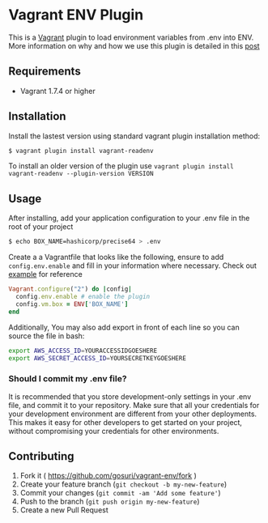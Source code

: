 # Vagrant ENV Plugin

This is a [Vagrant](http://www.vagrantup.com) plugin to load environment variables from .env into ENV. More information on why and how we use this plugin is detailed in this [post](http://www.gregosuri.com/2014/08/31/introducing-vagrant-env-plugin/)

## Requirements

* Vagrant 1.7.4 or higher

## Installation

Install the lastest version using standard vagrant plugin installation method:

```sh
$ vagrant plugin install vagrant-readenv
```

To install an older version of the plugin use `vagrant plugin install vagrant-readenv --plugin-version VERSION`

## Usage

After installing, add your application configuration to your .env file in the root of your project

```sh
$ echo BOX_NAME=hashicorp/precise64 > .env
```

Create a a Vagrantfile that looks like the following, ensure to add `config.env.enable` and fill in your information where necessary. Check out [example](example/) for reference

```ruby
Vagrant.configure("2") do |config|
  config.env.enable # enable the plugin
  config.vm.box = ENV['BOX_NAME']
end
```

Additionally, You may also add export in front of each line so you can source the file in bash:

```sh
export AWS_ACCESS_ID=YOURACCESSIDGOESHERE
export AWS_SECRET_ACCESS_ID=YOURSECRETKEYGOESHERE
```

### Should I commit my .env file?

It is recommended that you store development-only settings in your .env file, and commit it to your repository. Make sure that all your credentials for your development environment are different from your other deployments. This makes it easy for other developers to get started on your project, without compromising your credentials for other environments.

## Contributing

1. Fork it ( https://github.com/gosuri/vagrant-env/fork )
2. Create your feature branch (`git checkout -b my-new-feature`)
3. Commit your changes (`git commit -am 'Add some feature'`)
4. Push to the branch (`git push origin my-new-feature`)
5. Create a new Pull Request
